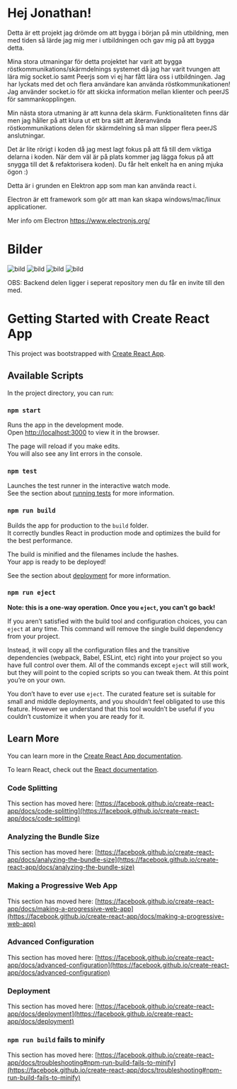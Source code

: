 # Hej Jonathan!

Detta är ett projekt jag drömde om att bygga i början på min utbildning, men med tiden så lärde jag mig mer i utbildningen och gav mig på att bygga detta.

Mina stora utmaningar för detta projektet har varit att bygga röstkommunikations/skärmdelnings systemet då jag har varit tvungen att lära mig socket.io samt Peerjs som vi ej har fått lära oss i utbildningen. Jag har lyckats med det och flera användare kan använda röstkommunikationen!
Jag använder socket.io för att skicka information mellan klienter och peerJS för sammankopplingen. 

Min nästa stora utmaning är att kunna dela skärm. Funktionaliteten finns där men jag håller på att klura ut ett bra sätt att återanvända röstkommunikations delen för skärmdelning så man slipper flera peerJS anslutningar.

Det är lite rörigt i koden då jag mest lagt fokus på att få till dem viktiga delarna i koden. När dem väl är på plats kommer jag lägga fokus på att snygga till det & refaktorisera koden). Du får helt enkelt ha en aning mjuka ögon :)

Detta är i grunden en Elektron app som man kan använda react i.

Electron är ett framework som gör att man kan skapa windows/mac/linux applicationer.

Mer info om Electron
https://www.electronjs.org/

# Bilder
![bild](https://user-images.githubusercontent.com/84809937/159674478-9a289680-c082-476e-822f-46c85b4688a8.png)
![bild](https://user-images.githubusercontent.com/84809937/159674532-c3087d81-f515-4128-8b37-d3b973a59e06.png)
![bild](https://user-images.githubusercontent.com/84809937/159674639-d41c3b98-3194-48d8-8a0b-4dab46f4bc29.png)
![bild](https://user-images.githubusercontent.com/84809937/159674839-dc523c35-cda6-43bf-be1f-82a6d4bd36d1.png)


OBS: Backend delen ligger i seperat repository men du får en invite till den med.


# Getting Started with Create React App

This project was bootstrapped with [Create React App](https://github.com/facebook/create-react-app).

## Available Scripts

In the project directory, you can run:

### `npm start`

Runs the app in the development mode.\
Open [http://localhost:3000](http://localhost:3000) to view it in the browser.

The page will reload if you make edits.\
You will also see any lint errors in the console.

### `npm test`

Launches the test runner in the interactive watch mode.\
See the section about [running tests](https://facebook.github.io/create-react-app/docs/running-tests) for more information.

### `npm run build`

Builds the app for production to the `build` folder.\
It correctly bundles React in production mode and optimizes the build for the best performance.

The build is minified and the filenames include the hashes.\
Your app is ready to be deployed!

See the section about [deployment](https://facebook.github.io/create-react-app/docs/deployment) for more information.

### `npm run eject`

**Note: this is a one-way operation. Once you `eject`, you can’t go back!**

If you aren’t satisfied with the build tool and configuration choices, you can `eject` at any time. This command will remove the single build dependency from your project.

Instead, it will copy all the configuration files and the transitive dependencies (webpack, Babel, ESLint, etc) right into your project so you have full control over them. All of the commands except `eject` will still work, but they will point to the copied scripts so you can tweak them. At this point you’re on your own.

You don’t have to ever use `eject`. The curated feature set is suitable for small and middle deployments, and you shouldn’t feel obligated to use this feature. However we understand that this tool wouldn’t be useful if you couldn’t customize it when you are ready for it.

## Learn More

You can learn more in the [Create React App documentation](https://facebook.github.io/create-react-app/docs/getting-started).

To learn React, check out the [React documentation](https://reactjs.org/).

### Code Splitting

This section has moved here: [https://facebook.github.io/create-react-app/docs/code-splitting](https://facebook.github.io/create-react-app/docs/code-splitting)

### Analyzing the Bundle Size

This section has moved here: [https://facebook.github.io/create-react-app/docs/analyzing-the-bundle-size](https://facebook.github.io/create-react-app/docs/analyzing-the-bundle-size)

### Making a Progressive Web App

This section has moved here: [https://facebook.github.io/create-react-app/docs/making-a-progressive-web-app](https://facebook.github.io/create-react-app/docs/making-a-progressive-web-app)

### Advanced Configuration

This section has moved here: [https://facebook.github.io/create-react-app/docs/advanced-configuration](https://facebook.github.io/create-react-app/docs/advanced-configuration)

### Deployment

This section has moved here: [https://facebook.github.io/create-react-app/docs/deployment](https://facebook.github.io/create-react-app/docs/deployment)

### `npm run build` fails to minify

This section has moved here: [https://facebook.github.io/create-react-app/docs/troubleshooting#npm-run-build-fails-to-minify](https://facebook.github.io/create-react-app/docs/troubleshooting#npm-run-build-fails-to-minify)
